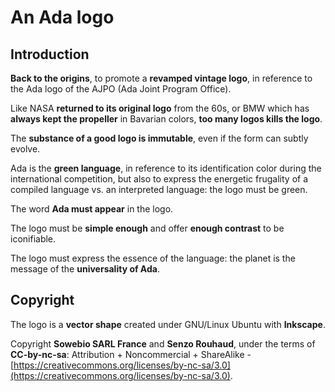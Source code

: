 # An Ada logo

## Introduction

**Back to the origins**, to promote a **revamped vintage logo**, in reference to the Ada logo of the AJPO (Ada Joint Program Office).

Like NASA **returned to its original logo** from the 60s, or BMW which has **always kept the propeller** in Bavarian colors, **too many logos kills the logo**. 

The **substance of a good logo is immutable**, even if the form can subtly evolve.

Ada is the **green language**, in reference to its identification color during the international competition, but also to express the energetic frugality of a compiled language vs. an interpreted language: the logo must be green.

The word **Ada must appear** in the logo.

The logo must be **simple enough** and offer **enough contrast** to be iconifiable.

The logo must express the essence of the language: the planet is the message of the **universality of Ada**.


## Copyright

The logo is a **vector shape** created under GNU/Linux Ubuntu with **Inkscape**.

Copyright **Sowebio SARL France** and **Senzo Rouhaud**, under the terms of **CC-by-nc-sa**: Attribution + Noncommercial + ShareAlike - 
[https://creativecommons.org/licenses/by-nc-sa/3.0](https://creativecommons.org/licenses/by-nc-sa/3.0).


